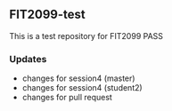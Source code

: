 ## FIT2099-test

This is a test repository for FIT2099 PASS

###  Updates

- changes for session4 (master)
- changes for session4 (student2)
- changes for pull request